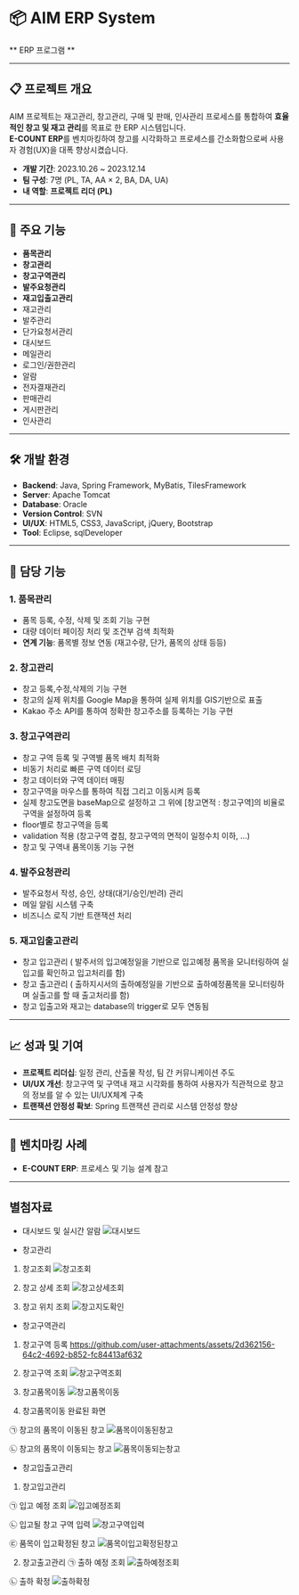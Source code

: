 # 📦 **AIM ERP System**

** ERP 프로그램 **

---

## 📋 프로젝트 개요
AIM 프로젝트는 재고관리, 창고관리, 구매 및 판매, 인사관리 프로세스를 통합하여 **효율적인 창고 및 재고 관리**를 목표로 한 ERP 시스템입니다.  
**E-COUNT ERP**를 벤치마킹하여 창고를 시각화하고 프로세스를 간소화함으로써 사용자 경험(UX)을 대폭 향상시켰습니다.

- **개발 기간**: 2023.10.26 ~ 2023.12.14  
- **팀 구성**: 7명 (PL, TA, AA × 2, BA, DA, UA)  
- **내 역할**: **프로젝트 리더 (PL)**  

---

## 🚀 주요 기능
- **품목관리**
- **창고관리**
- **창고구역관리**
- **발주요청관리**
- **재고입출고관리**
- 재고관리
- 발주관리  
- 단가요청서관리  
- 대시보드  
- 메일관리  
- 로그인/권한관리  
- 알람  
- 전자결재관리  
- 판매관리  
- 게시판관리  
- 인사관리
---

## 🛠 개발 환경
- **Backend**: Java, Spring Framework, MyBatis, TilesFramework  
- **Server**: Apache Tomcat  
- **Database**: Oracle  
- **Version Control**: SVN  
- **UI/UX**: HTML5, CSS3, JavaScript, jQuery, Bootstrap
- **Tool**: Eclipse, sqlDeveloper 

---

## 🔑 담당 기능

### **1. 품목관리**
- 품목 등록, 수정, 삭제 및 조회 기능 구현  
- 대량 데이터 페이징 처리 및 조건부 검색 최적화  
- **연계 기능**: 품목별 정보 연동 (재고수량, 단가, 품목의 상태 등등)  

### **2. 창고관리**
- 창고 등록,수정,삭제의 기능 구현
- 창고의 실제 위치를 Google Map을 통하여 실제 위치를 GIS기반으로 표출
- Kakao 주소 API를 통하여 정확한 창고주소를 등록하는 기능 구현

### **3. 창고구역관리**
- 창고 구역 등록 및 구역별 품목 배치 최적화 
- 비동기 처리로 빠른 구역 데이터 로딩  
- 창고 데이터와 구역 데이터 매핑
- 창고구역을 마우스를 통하여 직접 그리고 이동시켜 등록
- 실제 창고도면을 baseMap으로 설정하고 그 위에 [창고면적 : 창고구역]의 비율로 구역을 설정하여 등록
- floor별로 창고구역을 등록
- validation 적용 (창고구역 곂침, 창고구역의 면적이 일정수치 이하, ...)
- 창고 및 구역내 품목이동 기능 구현

### **4. 발주요청관리**
- 발주요청서 작성, 승인, 상태(대기/승인/반려) 관리
- 메일 알림 시스템 구축
- 비즈니스 로직 기반 트랜잭션 처리  

### **5. 재고입출고관리**
- 창고 입고관리 ( 발주서의 입고예정일을 기반으로 입고예정 품목을 모니터링하여 실입고를 확인하고 입고처리를 함)
- 창고 출고관리 ( 출하지시서의 출하예정일을 기반으로 출하예정품목을 모니터링하며 실출고를 할 때 출고처리를 함)
- 창고 입출고와 재고는 database의 trigger로 모두 연동됨
---

## 📈 성과 및 기여
- **프로젝트 리더십**: 일정 관리, 산출물 작성, 팀 간 커뮤니케이션 주도  
- **UI/UX 개선**: 창고구역 및 구역내 재고 시각화를 통하여 사용자가 직관적으로 창고의 정보를 알 수 있는 UI/UX체계 구축
- **트랜잭션 안정성 확보**: Spring 트랜잭션 관리로 시스템 안정성 향상
---

## 📂 벤치마킹 사례
- **E-COUNT ERP**: 프로세스 및 기능 설계 참고  

---

## 별첨자료
- 대시보드 및 실시간 알람
![대시보드](https://github.com/user-attachments/assets/437277da-369c-4949-96a9-42c54ff0ff62)

- 창고관리
1) 창고조회
![창고조회](https://github.com/user-attachments/assets/95959cd3-cb28-4c97-a7ca-91593ad93c77)

2) 창고 상세 조회
![창고상세조회](https://github.com/user-attachments/assets/68336435-349a-4bcb-b71e-d71442ae5a22)

3) 창고 위치 조회
![창고지도확인](https://github.com/user-attachments/assets/11673bd9-9e8b-4fd9-961f-d297728ad737)

- 창고구역관리
1) 창고구역 등록
https://github.com/user-attachments/assets/2d362156-64c2-4692-b852-fc84413af632

2) 창고구역 조회
![창고구역조회](https://github.com/user-attachments/assets/618b5ea5-0245-44ac-a61a-45615a21c5d4)

3) 창고품목이동 
![창고품목이동](https://github.com/user-attachments/assets/971dd904-db6d-4315-bc65-7bc289e15f60)

4) 창고품목이동 완료된 화면

㉠ 창고의 품목이 이동된 창고
![품목이이동된창고](https://github.com/user-attachments/assets/370b79b5-fcee-4dc4-b46c-0f12c0d3ed80)

㉡ 창고의 품목이 이동되는 창고
![품목이동되는창고](https://github.com/user-attachments/assets/ace0537f-b2b6-42b4-ae48-c20d8f4396ca)

- 창고입출고관리
1) 창고입고관리

㉠ 입고 예정 조회
![입고예정조회](https://github.com/user-attachments/assets/4d03cb8f-1359-4fdb-8364-50cf717f5368)

㉡ 입고될 창고 구역 입력
![창고구역입력](https://github.com/user-attachments/assets/c3e97e54-0ba0-41d3-b070-672144027d88)

㉢ 품목이 입고확정된 창고
![품목이입고확정된창고](https://github.com/user-attachments/assets/4353d049-a7d4-4039-9cb5-b75d30592f90)

2) 창고출고관리
㉠ 출하 예정 조회
![출하예정조회](https://github.com/user-attachments/assets/cd2e44e2-326c-48da-8992-65a05f8409d2)

㉡ 출하 확정 
![출하확정](https://github.com/user-attachments/assets/a086d1dc-b67a-46a8-9008-964ba82243ab)







